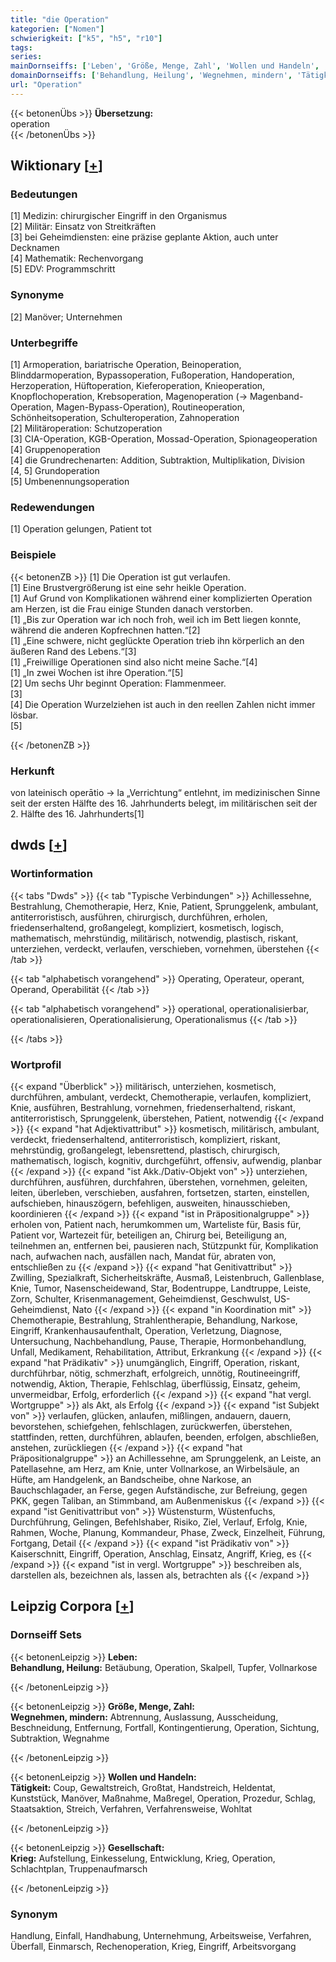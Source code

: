 ```yaml
---
title: "die Operation"
kategorien: ["Nomen"]
schwierigkeit: ["k5", "h5", "r10"]
tags:
series:
mainDornseiffs: ['Leben', 'Größe, Menge, Zahl', 'Wollen und Handeln', 'Gesellschaft']
domainDornseiffs: ['Behandlung, Heilung', 'Wegnehmen, mindern', 'Tätigkeit', 'Krieg']
url: "Operation"
---
```


{{< betonenÜbs >}}
**Übersetzung:**  
operation  
{{< /betonenÜbs >}}

## Wiktionary [[+](https://de.wiktionary.org/wiki/Operation)]

### Bedeutungen
[1] Medizin: chirurgischer Eingriff in den Organismus  
[2] Militär: Einsatz von Streitkräften  
[3] bei Geheimdiensten: eine präzise geplante Aktion, auch unter Decknamen  
[4] Mathematik: Rechenvorgang  
[5] EDV: Programmschritt  

### Synonyme
[2] Manöver; Unternehmen  

### Unterbegriffe
[1] Armoperation, bariatrische Operation, Beinoperation, Blinddarmoperation, Bypassoperation, Fußoperation, Handoperation, Herzoperation, Hüftoperation, Kieferoperation, Knieoperation, Knopflochoperation, Krebsoperation, Magenoperation (→ Magenband-Operation, Magen-Bypass-Operation), Routineoperation, Schönheitsoperation, Schulteroperation, Zahnoperation  
[2] Militäroperation: Schutzoperation  
[3] CIA-Operation, KGB-Operation, Mossad-Operation, Spionageoperation  
[4] Gruppenoperation  
[4] die Grundrechenarten: Addition, Subtraktion, Multiplikation, Division  
[4, 5] Grundoperation  
[5] Umbenennungsoperation  

### Redewendungen
[1] Operation gelungen, Patient tot  

### Beispiele
{{< betonenZB >}}
[1] Die Operation ist gut verlaufen.  
[1] Eine Brustvergrößerung ist eine sehr heikle Operation.  
[1] Auf Grund von Komplikationen während einer komplizierten Operation am Herzen, ist die Frau einige Stunden danach verstorben.  
[1] „Bis zur Operation war ich noch froh, weil ich im Bett liegen konnte, während die anderen Kopfrechnen hatten.“[2]  
[1] „Eine schwere, nicht geglückte Operation trieb ihn körperlich an den äußeren Rand des Lebens.“[3]  
[1] „Freiwillige Operationen sind also nicht meine Sache.“[4]  
[1] „In zwei Wochen ist ihre Operation.“[5]  
[2] Um sechs Uhr beginnt Operation: Flammenmeer.  
[3]  
[4] Die Operation Wurzelziehen ist auch in den reellen Zahlen nicht immer lösbar.  
[5]  

{{< /betonenZB >}}
### Herkunft
von lateinisch operātio → la „Verrichtung“ entlehnt, im medizinischen Sinne seit der ersten Hälfte des 16. Jahrhunderts belegt, im militärischen seit der 2. Hälfte des 16. Jahrhunderts[1]  



## dwds [[+](https://www.dwds.de/wb/Operation)]

### Wortinformation
{{< tabs "Dwds" >}}
{{< tab "Typische Verbindungen" >}}
Achillessehne, Bestrahlung, Chemotherapie, Herz, Knie, Patient, Sprunggelenk, ambulant, antiterroristisch, ausführen, chirurgisch, durchführen, erholen, friedenserhaltend, großangelegt, kompliziert, kosmetisch, logisch, mathematisch, mehrstündig, militärisch, notwendig, plastisch, riskant, unterziehen, verdeckt, verlaufen, verschieben, vornehmen, überstehen
{{< /tab >}}

{{< tab "alphabetisch vorangehend" >}}
Operating, Operateur, operant, Operand, Operabilität
{{< /tab >}}

{{< tab "alphabetisch vorangehend" >}}
operational, operationalisierbar, operationalisieren, Operationalisierung, Operationalismus
{{< /tab >}}

{{< /tabs >}}

### Wortprofil
{{< expand "Überblick" >}} militärisch, unterziehen, kosmetisch, durchführen, ambulant, verdeckt, Chemotherapie, verlaufen, kompliziert, Knie, ausführen, Bestrahlung, vornehmen, friedenserhaltend, riskant, antiterroristisch, Sprunggelenk, überstehen, Patient, notwendig {{< /expand >}}
{{< expand "hat Adjektivattribut" >}} kosmetisch, militärisch, ambulant, verdeckt, friedenserhaltend, antiterroristisch, kompliziert, riskant, mehrstündig, großangelegt, lebensrettend, plastisch, chirurgisch, mathematisch, logisch, kognitiv, durchgeführt, offensiv, aufwendig, planbar {{< /expand >}}
{{< expand "ist Akk./Dativ-Objekt von" >}} unterziehen, durchführen, ausführen, durchfahren, überstehen, vornehmen, geleiten, leiten, überleben, verschieben, ausfahren, fortsetzen, starten, einstellen, aufschieben, hinauszögern, befehligen, ausweiten, hinausschieben, koordinieren {{< /expand >}}
{{< expand "ist in Präpositionalgruppe" >}} erholen von, Patient nach, herumkommen um, Warteliste für, Basis für, Patient vor, Wartezeit für, beteiligen an, Chirurg bei, Beteiligung an, teilnehmen an, entfernen bei, pausieren nach, Stützpunkt für, Komplikation nach, aufwachen nach, ausfällen nach, Mandat für, abraten von, entschließen zu {{< /expand >}}
{{< expand "hat Genitivattribut" >}} Zwilling, Spezialkraft, Sicherheitskräfte, Ausmaß, Leistenbruch, Gallenblase, Knie, Tumor, Nasenscheidewand, Star, Bodentruppe, Landtruppe, Leiste, Zorn, Schulter, Krisenmanagement, Geheimdienst, Geschwulst, US-Geheimdienst, Nato {{< /expand >}}
{{< expand "in Koordination mit" >}} Chemotherapie, Bestrahlung, Strahlentherapie, Behandlung, Narkose, Eingriff, Krankenhausaufenthalt, Operation, Verletzung, Diagnose, Untersuchung, Nachbehandlung, Pause, Therapie, Hormonbehandlung, Unfall, Medikament, Rehabilitation, Attribut, Erkrankung {{< /expand >}}
{{< expand "hat Prädikativ" >}} unumgänglich, Eingriff, Operation, riskant, durchführbar, nötig, schmerzhaft, erfolgreich, unnötig, Routineeingriff, notwendig, Aktion, Therapie, Fehlschlag, überflüssig, Einsatz, geheim, unvermeidbar, Erfolg, erforderlich {{< /expand >}}
{{< expand "hat vergl. Wortgruppe" >}} als Akt, als Erfolg {{< /expand >}}
{{< expand "ist Subjekt von" >}} verlaufen, glücken, anlaufen, mißlingen, andauern, dauern, bevorstehen, schiefgehen, fehlschlagen, zurückwerfen, überstehen, stattfinden, retten, durchführen, ablaufen, beenden, erfolgen, abschließen, anstehen, zurückliegen {{< /expand >}}
{{< expand "hat Präpositionalgruppe" >}} an Achillessehne, am Sprunggelenk, an Leiste, an Patellasehne, am Herz, am Knie, unter Vollnarkose, an Wirbelsäule, an Hüfte, am Handgelenk, an Bandscheibe, ohne Narkose, an Bauchschlagader, an Ferse, gegen Aufständische, zur Befreiung, gegen PKK, gegen Taliban, an Stimmband, am Außenmeniskus {{< /expand >}}
{{< expand "ist Genitivattribut von" >}} Wüstensturm, Wüstenfuchs, Durchführung, Gelingen, Befehlshaber, Risiko, Ziel, Verlauf, Erfolg, Knie, Rahmen, Woche, Planung, Kommandeur, Phase, Zweck, Einzelheit, Führung, Fortgang, Detail {{< /expand >}}
{{< expand "ist Prädikativ von" >}} Kaiserschnitt, Eingriff, Operation, Anschlag, Einsatz, Angriff, Krieg, es {{< /expand >}}
{{< expand "ist in vergl. Wortgruppe" >}} beschreiben als, darstellen als, bezeichnen als, lassen als, betrachten als {{< /expand >}}

## Leipzig Corpora [[+](https://corpora.uni-leipzig.de/en/res?word=Operation&corpusId=deu_newscrawl-public_2018)]

### Dornseiff Sets
{{< betonenLeipzig >}}
**Leben:**  
**Behandlung, Heilung:** Betäubung, Operation, Skalpell, Tupfer, Vollnarkose  

{{< /betonenLeipzig >}}


{{< betonenLeipzig >}}
**Größe, Menge, Zahl:**  
**Wegnehmen, mindern:** Abtrennung, Auslassung, Ausscheidung, Beschneidung, Entfernung, Fortfall, Kontingentierung, Operation, Sichtung, Subtraktion, Wegnahme  

{{< /betonenLeipzig >}}


{{< betonenLeipzig >}}
**Wollen und Handeln:**  
**Tätigkeit:** Coup, Gewaltstreich, Großtat, Handstreich, Heldentat, Kunststück, Manöver, Maßnahme, Maßregel, Operation, Prozedur, Schlag, Staatsaktion, Streich, Verfahren, Verfahrensweise, Wohltat  

{{< /betonenLeipzig >}}


{{< betonenLeipzig >}}
**Gesellschaft:**  
**Krieg:** Aufstellung, Einkesselung, Entwicklung, Krieg, Operation, Schlachtplan, Truppenaufmarsch  

{{< /betonenLeipzig >}}

### Synonym
Handlung, Einfall, Handhabung, Unternehmung, Arbeitsweise, Verfahren, Überfall, Einmarsch, Rechenoperation, Krieg, Eingriff, Arbeitsvorgang


